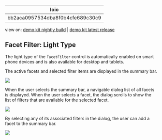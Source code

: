 <!-- loiobb2aca0957534dba8f0b4cfe689c30c9 -->

| loio |
| -----|
| bb2aca0957534dba8f0b4cfe689c30c9 |

<div id="loio">

view on: [demo kit nightly build](https://sdk.openui5.org/nightly/#/topic/bb2aca0957534dba8f0b4cfe689c30c9) | [demo kit latest release](https://sdk.openui5.org/topic/bb2aca0957534dba8f0b4cfe689c30c9)</div>

## Facet Filter: Light Type

The light type of the `FacetFilter` control is automatically enabled on smart phone devices and is also available for desktop and tablets.

The active facets and selected filter items are displayed in the summary bar.

![](images/loio53a401c2261b46ec9f4253fbf2363c28_LowRes.png)

When the user selects the summary bar, a navigable dialog list of all facets is displayed. When the user selects a facet, the dialog scrolls to show the list of filters that are available for the selected facet.

![](images/loiofa85e57d3fa24de3a4a1cd8078db2651_LowRes.png)

By selecting any of its associated filters in the dialog, the user can add a facet to the summary bar.

![](images/loio21bd050c65984bd79136b8d6cd987d72_LowRes.png)

